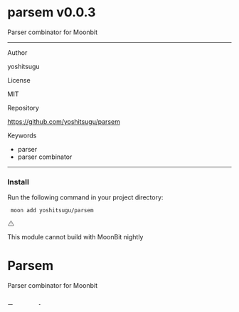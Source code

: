 
<div id="mod-info">
    <h1 id="mod-title"> parsem <span id="mod-version">v0.0.3</span></h1>
    Parser combinator for Moonbit
    <hr/>
    <div id="mod-meta-data">
        <div>
            <p>Author</p>
            <p>yoshitsugu</p>
        </div>
        <div>
            <p>License</p>
            <p>MIT</p>
        </div>
        <div>
            <p>Repository</p>
            <p><a href="https://github.com/yoshitsugu/parsem">https://github.com/yoshitsugu/parsem</a></p>
        </div>
        <div>
            <p>Keywords</p>
            <ul id="mod-keywords">
                <li>parser</li>
                <li>parser combinator</li>
            </ul>
        </div>
    </div>
    <hr/>
    <div id="mod-install-info">
        <h3>Install</h3>
        <p>Run the following command in your project directory: </p>
        <pre><code> moon add yoshitsugu/parsem </code></pre>
    <div id="build-error"> 
      <svg t="1727332159497" class="icon" viewBox="0 0 1024 1024" version="1.1" xmlns="http://www.w3.org/2000/svg" p-id="5301" width="16" height="16"><path d="M545.718857 130.608762c11.337143 6.265905 20.699429 15.555048 26.989714 26.819048l345.014858 617.667047a68.87619 68.87619 0 0 1-26.989715 93.915429c-10.313143 5.705143-21.942857 8.704-33.718857 8.704H166.985143A69.266286 69.266286 0 0 1 97.52381 808.643048c0-11.751619 2.998857-23.28381 8.752761-33.548191l344.990477-617.642667a69.656381 69.656381 0 0 1 94.451809-26.819047zM512 191.000381L166.985143 808.643048H856.990476L512 191.000381zM546.718476 670.47619v69.071239h-69.461333V670.47619h69.485714z m0-298.374095v252.318476h-69.461333V372.102095h69.485714z" p-id="5302" fill="#707070"></path></svg>
      <div>
        <p id="build-error-title">This module cannot build with MoonBit nightly</p>
      </div>
    </div>
    </div>
</div>



# Parsem

Parser combinator for Moonbit

## Example

- Simple "add" operator parser

```moonbit
let result : @parsem.ParseResult[(Int, Int)] = @parsem.parse(
    @parsem.sequence(
      @parsem.string("add ").then(@parsem.digits()).precede(@parsem.char(' ')),
      @parsem.digits(),
    ),
    "add 10 20",
)
// => ParseResult(Ok(((10, 20), @list.of([]))))

let ((left, right), _) = result._.unwrap()
left + right
// => 30
```

- More complex example which parse into `Expr` enum

```moonbit
  enum Expr {
    IntValue(Int)
    Add(Expr, Expr)
    Mul(Expr, Expr)
  } derive(Show)
  fn int_value() -> @parsem.Parser[Expr] {
    @parsem.map(@parsem.digits(), fn(digits : Int) { IntValue(digits) })
  }

  fn add() -> @parsem.Parser[Expr] {
    mul().bind(fn(expr1 : Expr) {
      @parsem.option(
        expr1,
        @parsem.many(@parsem.char(' '))
        .then(@parsem.char('+'))
        .then(@parsem.many(@parsem.char(' ')))
        .then(mul())
        .map(fn(expr2) { Add(expr1, expr2) }),
      )
    })
  }

  fn mul() -> @parsem.Parser[Expr] {
    expr().bind(fn(expr1 : Expr) {
      @parsem.option(
        expr1,
        @parsem.many(@parsem.char(' '))
        .then(@parsem.char('*'))
        .then(@parsem.many(@parsem.char(' ')))
        .then(expr())
        .map(fn(expr2) { Mul(expr1, expr2) }),
      )
    })
  }

  // To avoid infinite loops, @parsem.choice cannot be used in this context.
  fn expr() -> @parsem.Parser[Expr] {
    return @parsem.Parser(fn(input) {
      match @parsem.parse(@parsem.char('('), input)._ {
        Ok((_, rest)) => @parsem.parse(add().precede(@parsem.char(')')), rest)
        Err(_) => @parsem.parse(int_value(), input)
      }
    })
  }

  inspect!(
    @parsem.parse(add(), "1 + 2"),
    content="ParseResult(Ok((Add(IntValue(1), IntValue(2)), @list.of([]))))",
  )
  inspect!(
    @parsem.parse(expr(), "((12 +  24) * 2)"),
    content="ParseResult(Ok((Mul(Add(IntValue(12), IntValue(24)), IntValue(2)), @list.of([]))))",
  )
```
